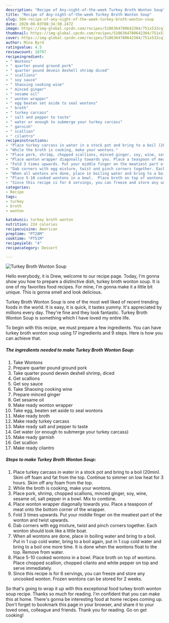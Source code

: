 ```yaml
---
description: "Recipe of Any-night-of-the-week Turkey Broth Wonton Soup"
title: "Recipe of Any-night-of-the-week Turkey Broth Wonton Soup"
slug: 504-recipe-of-any-night-of-the-week-turkey-broth-wonton-soup
date: 2020-08-03T08:34:50.247Z
image: https://img-global.cpcdn.com/recipes/5106364780642304/751x532cq70/turkey-broth-wonton-soup-recipe-main-photo.jpg
thumbnail: https://img-global.cpcdn.com/recipes/5106364780642304/751x532cq70/turkey-broth-wonton-soup-recipe-main-photo.jpg
cover: https://img-global.cpcdn.com/recipes/5106364780642304/751x532cq70/turkey-broth-wonton-soup-recipe-main-photo.jpg
author: Mina Byrd
ratingvalue: 4.5
reviewcount: 18797
recipeingredient:
- " Wontons"
- " quarter pound ground pork"
- " quarter pound devein deshell shrimp diced"
- " scallions"
- " soy sauce"
- " Shaoxing cooking wine"
- " minced ginger"
- " sesame oil"
- " wonton wrapper"
- " egg beaten set aside to seal wontons"
- " broth"
- " turkey carcass"
- " salt and pepper to taste"
- " water or enough to submerge your turkey carcass"
- " garnish"
- " scallion"
- " cilantro"
recipeinstructions:
- "Place turkey carcass in water in a stock pot and bring to a boil (20min). Skim off foam and fat from the top. Continue  to simmer on low heat for 3 hours. Skim off any foam from the top."
- "While the broth is cooking, make your wontons."
- "Place pork, shrimp, chopped scallions, minced ginger, soy, wine, sesame oil, salt pepper in a bowl. Mix to combine."
- "Place wonton wrapper diagonally towards you. Place a teaspoon of meat onto the bottom corner of the wrapper."
- "Fold 3 times upwards. Put your middle finger on the meatiest part of the wonton and twist upwards."
- "Dab corners with egg mixture, twist and pinch corners together. Each wonton should look like a little boat."
- "When all wontons are done, place in boiling water and bring to a boil.  Put in 1 cup cold water, bring to a boil again, put in 1 cup cold water and bring to a boil one more time. It is done when the wontons float to the top.  Remove from water."
- "Place 5-10 cooked wontons in a bowl.  Place broth on top of wontons.  Place chopped scallion, chopped cilanto and white pepper on top and serve immediately."
- "Since this recipe is for 6 servings, you can freeze and store any uncooked wonton. Frozen wontons can be stored for 2 weeks."
categories:
- Recipe
tags:
- turkey
- broth
- wonton

katakunci: turkey broth wonton 
nutrition: 224 calories
recipecuisine: American
preptime: "PT28M"
cooktime: "PT51M"
recipeyield: "4"
recipecategory: Dessert

---
```



![Turkey Broth Wonton Soup](https://img-global.cpcdn.com/recipes/5106364780642304/751x532cq70/turkey-broth-wonton-soup-recipe-main-photo.jpg)

Hello everybody, it is Drew, welcome to our recipe page. Today, I'm gonna show you how to prepare a distinctive dish, turkey broth wonton soup. It is one of my favorites food recipes. For mine, I'm gonna make it a little bit unique. This is gonna smell and look delicious.



Turkey Broth Wonton Soup is one of the most well liked of recent trending foods in the world. It is easy, it is quick, it tastes yummy. It's appreciated by millions every day. They're fine and they look fantastic. Turkey Broth Wonton Soup is something which I have loved my entire life.


To begin with this recipe, we must prepare a few ingredients. You can have turkey broth wonton soup using 17 ingredients and 9 steps. Here is how you can achieve that.

<!--inarticleads1-->

##### The ingredients needed to make Turkey Broth Wonton Soup:

1. Take  Wontons
1. Prepare  quarter pound ground pork
1. Take  quarter pound devein deshell shrimp, diced
1. Get  scallions
1. Get  soy sauce
1. Take  Shaoxing cooking wine
1. Prepare  minced ginger
1. Get  sesame oil
1. Make ready  wonton wrapper
1. Take  egg, beaten set aside to seal wontons
1. Make ready  broth
1. Make ready  turkey carcass
1. Make ready  salt and pepper to taste
1. Get  water (or enough to submerge your turkey carcass)
1. Make ready  garnish
1. Get  scallion
1. Make ready  cilantro




<!--inarticleads2-->

##### Steps to make Turkey Broth Wonton Soup:

1. Place turkey carcass in water in a stock pot and bring to a boil (20min). Skim off foam and fat from the top. Continue  to simmer on low heat for 3 hours. Skim off any foam from the top.
1. While the broth is cooking, make your wontons.
1. Place pork, shrimp, chopped scallions, minced ginger, soy, wine, sesame oil, salt pepper in a bowl. Mix to combine.
1. Place wonton wrapper diagonally towards you. Place a teaspoon of meat onto the bottom corner of the wrapper.
1. Fold 3 times upwards. Put your middle finger on the meatiest part of the wonton and twist upwards.
1. Dab corners with egg mixture, twist and pinch corners together. Each wonton should look like a little boat.
1. When all wontons are done, place in boiling water and bring to a boil.  Put in 1 cup cold water, bring to a boil again, put in 1 cup cold water and bring to a boil one more time. It is done when the wontons float to the top.  Remove from water.
1. Place 5-10 cooked wontons in a bowl.  Place broth on top of wontons.  Place chopped scallion, chopped cilanto and white pepper on top and serve immediately.
1. Since this recipe is for 6 servings, you can freeze and store any uncooked wonton. Frozen wontons can be stored for 2 weeks.




So that's going to wrap it up with this exceptional food turkey broth wonton soup recipe. Thanks so much for reading. I'm confident that you can make this at home. There's gonna be interesting food at home recipes coming up. Don't forget to bookmark this page in your browser, and share it to your loved ones, colleague and friends. Thank you for reading. Go on get cooking!
